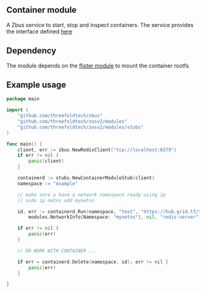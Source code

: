 ## Container module

A Zbus service to start, stop and inspect containers. The service
provides the interface defined [here](../../specs/container/readme.md#module-interface)

## Dependency
The module depends on the [flister module](../flist) to mount
the container rootfs

## Example usage
```go
package main

import (
	"github.com/threefoldtech/zbus"
	"github.com/threefoldtech/zosv2/modules"
	"github.com/threefoldtech/zosv2/modules/stubs"
)

func main() {
	client, err := zbus.NewRedisClient("tcp://localhost:6379")
	if err != nil {
		panic(client)
	}

	containerd := stubs.NewContainerModuleStub(client)
	namespace := "example"

	// make sure u have a network namespace ready using ip
	// sudo ip netns add mynetns

	id, err := containerd.Run(namespace, "test", "https://hub.grid.tf/thabet/redis.flist", nil, nil,
		modules.NetworkInfo{Namespace: "mynetns"}, nil, "redis-server")

	if err != nil {
		panic(err)
	}

	// DO WORK WITH CONTAINER ...

	if err = containerd.Delete(namespace, id); err != nil {
		panic(err)
	}

}
```